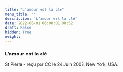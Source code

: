 ```yaml
---
title: "L’amour est la clé"
menu_title: ""
description: "L’amour est la clé"
date: 2022-06-01 06:00:01+00:52
draft: False
hidden: True
weight:
---
```

### L’amour est la clé

St Pierre - reçu par CC le 24 Juin 2003, New York, USA.




